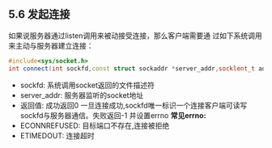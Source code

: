 ## 5.6 发起连接
如果说服务器通过listen调用来被动接受连接，那么客户端需要通
过如下系统调用来主动与服务器建立连接：
``````C++
#include<sys/socket.h>
int connect(int sockfd,const struct sockaddr *server_addr,socklent_t addrlen);
``````
* sockfd: 系统调用socket返回的文件描述符
* server_addr: 服务器监听的socket地址
* 返回值: 成功返回0 一旦连接成功,sockfd唯一标识一个连接客户端可读写sockfd与服务器通信。失败返回-1 并设置errno 
**常见errno:**
* ECONNREFUSED: 目标端口不存在,连接被拒绝
* ETIMEDOUT: 连接超时